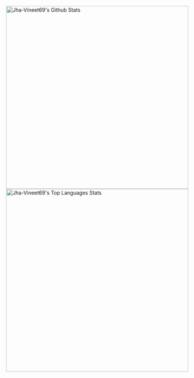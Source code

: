 <img alt="Jha-Vineet69's Github Stats" src="https://github-readme-stats.jha-vineet69.vercel.app/api?username=Airuxul&hide=stars&show_icons=true&hide_border=true&theme=buefy" width="500"/>
<img alt="Jha-Vineet69's Top Languages Stats" src="https://github-readme-stats.vercel.app/api/top-langs/?username=Airuxul&hide=smalltalk&theme=buefy&layout=compact&hide_border=true" width="500"/>
